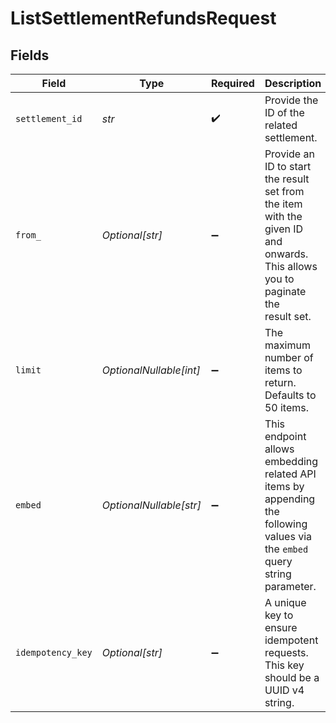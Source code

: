 # ListSettlementRefundsRequest


## Fields

| Field                                                                                                                          | Type                                                                                                                           | Required                                                                                                                       | Description                                                                                                                    | Example                                                                                                                        |
| ------------------------------------------------------------------------------------------------------------------------------ | ------------------------------------------------------------------------------------------------------------------------------ | ------------------------------------------------------------------------------------------------------------------------------ | ------------------------------------------------------------------------------------------------------------------------------ | ------------------------------------------------------------------------------------------------------------------------------ |
| `settlement_id`                                                                                                                | *str*                                                                                                                          | :heavy_check_mark:                                                                                                             | Provide the ID of the related settlement.                                                                                      | stl_jDk30akdN                                                                                                                  |
| `from_`                                                                                                                        | *Optional[str]*                                                                                                                | :heavy_minus_sign:                                                                                                             | Provide an ID to start the result set from the item with the given ID and onwards. This allows you to paginate the<br/>result set. | re_5B8cwPMGnU                                                                                                                  |
| `limit`                                                                                                                        | *OptionalNullable[int]*                                                                                                        | :heavy_minus_sign:                                                                                                             | The maximum number of items to return. Defaults to 50 items.                                                                   | 50                                                                                                                             |
| `embed`                                                                                                                        | *OptionalNullable[str]*                                                                                                        | :heavy_minus_sign:                                                                                                             | This endpoint allows embedding related API items by appending the following values via the `embed` query string<br/>parameter. |                                                                                                                                |
| `idempotency_key`                                                                                                              | *Optional[str]*                                                                                                                | :heavy_minus_sign:                                                                                                             | A unique key to ensure idempotent requests. This key should be a UUID v4 string.                                               | 123e4567-e89b-12d3-a456-426                                                                                                    |